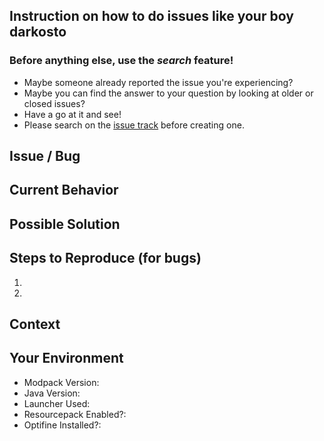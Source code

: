 ## Instruction on how to do issues like your boy darkosto

### Before anything else, use the *search* feature!
 * Maybe someone already reported the issue you're experiencing?
 * Maybe you can find the answer to your question by looking at older or closed issues?
 * Have a go at it and see!
 * Please search on the [issue track](../) before creating one.
 
## Issue / Bug
<!--- If you're describing a bug, tell us what should happen -->
<!--- If you're suggesting a change/improvement, tell us how it should work -->
<!--- If possible add error/crash log to [Pastebin](https://pastebin.com/) and link it here (if you dislike pastebin any other similar site is fine too) -->
<!--- If possible add a video/gif of the issue/bug (makes it easier for darkosto to understand you) -->

## Current Behavior
<!--- If describing a bug, tell us what happens instead of the expected behavior -->
<!--- If suggesting a change/improvement, explain the difference from current behavior -->

## Possible Solution
<!--- Not obligatory, but suggest a fix/reason for the bug, -->
<!--- or ideas how to implement the addition or change -->

## Steps to Reproduce (for bugs)
<!--- Provide a link to a live example, or an unambiguous set of steps to -->
<!--- reproduce this bug. Include code to reproduce, if relevant -->
1.
2.
<!--- add more if needed -->

## Context
<!--- How has this issue affected you? What are you trying to accomplish? -->
<!--- Providing context helps us come up with a solution that is most useful in the real world -->

## Your Environment
<!--- Include as many relevant details about the environment you experienced the bug in -->
* Modpack Version:
* Java Version:
* Launcher Used:
* Resourcepack Enabled?:
* Optifine Installed?:
